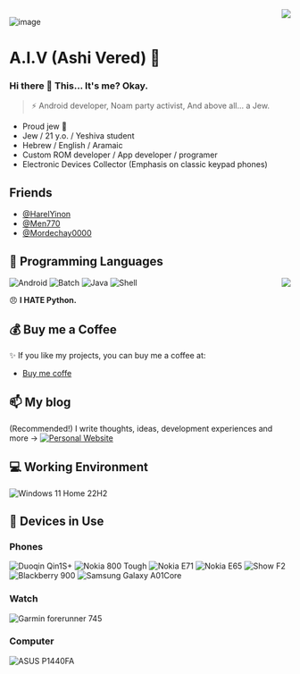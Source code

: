 <img align="right" src="https://github-readme-stats.vercel.app/api?username=AshiVered&show_icons=true&hide_border=true&icon_color=000&title_color=000&include_all_commits_disable=false&custom_title=A.I.V~&count_private=true">


![image](https://raw.githubusercontent.com/AshiVered/support-israel-banner/main/assets/support-israel-banner.jpg)

# A.I.V (Ashi Vered) 🔭

### Hi there 👋 This... It's me? Okay.

> ⚡ Android developer, Noam party activist, And above all... a Jew.


- Proud jew 🕎
- Jew / 21 y.o. / Yeshiva student
- Hebrew / English / Aramaic
- Custom ROM developer / App developer / programer
- Electronic Devices Collector (Emphasis on classic keypad phones)
## Friends
- [@HarelYinon](https://github.com/HarelYinon)
- [@Men770](https://github.com/Men770)
- [@Mordechay0000](https://github.com/Mordechay0000)

## 🌱 Programming Languages

![Android](https://img.shields.io/badge/-Android-3ddc84?style=flat-square&logo=android&logoColor=fff)
![Batch](https://img.shields.io/badge/-Batch-4d4d4d?style=flat-square&logo=windows%20terminal&logoColor=fff)
![Java](https://img.shields.io/badge/-Java-f80000?style=flat-square&logo=oracle&logoColor=fff)
![Shell](https://img.shields.io/badge/-Shell-4eaa25?style=flat-square&logo=gnu%20bash&logoColor=fff)
<img align="right" src="https://github-readme-stats.vercel.app/api/top-langs?username=AshiVered&hide_border=true&title_color=000&layout=compact">


😠 **I HATE Python.**

## 💰 Buy me a Coffee

✨ If you like my projects, you can buy me a coffee at:
 - [Buy me coffe](https://www.buymeacoffee.com/ashivered)

## 📫 My blog

(Recommended!) I write thoughts, ideas, development experiences and more -> [![Personal Website](https://img.shields.io/badge/-A.I.V%20blog-ff6550?style=flat-square&logo=AddThis&logoColor=white&labelColor=ff6550)](https://aiv-dev.github.io)


## 💻 Working Environment

![Windows 11 Home 22H2](https://img.shields.io/badge/Windows%2011%20Home%2022H2-00adef?style=flat-square&logo=windows&logoColor=ffffff)

## 📱 Devices in Use

### Phones

![Duoqin Qin1S+](https://img.shields.io/badge/Duoqin%20Qin1S+-03e2c9?style=flat-square)
![Nokia 800 Tough](https://img.shields.io/badge/Nokia%20800%20Tough-124191?style=flat-square&logo=nokia&logoColor=ffffff)
![Nokia E71](https://img.shields.io/badge/Nokia%20E71-124191?style=flat-square&logo=nokia&logoColor=ffffff)
![Nokia E65](https://img.shields.io/badge/Nokia%20E65-124191?style=flat-square&logo=nokia&logoColor=ffffff)
![Show F2](https://img.shields.io/badge/Show%20F2-0f743d?style=flat-square)
![Blackberry 900](https://img.shields.io/badge/Blackberry%20900-000000?style=flat-squaree&logo=blackberry&logoColor=ffffff)
![Samsung Galaxy A01Core](https://img.shields.io/badge/Samsung%20Galaxy%20A01Core-BE735B?style=flat-square&logo=samsung&logoColor=ffffff)


### Watch

![Garmin forerunner 745](https://img.shields.io/badge/Garmin%20forerunner%20745-fd4900?style=flat-square)



### Computer

![ASUS P1440FA](https://img.shields.io/badge/ASUS%20P1440FA-BE735B?style=flat-square&logo=asus&logoColor=ffffff)
